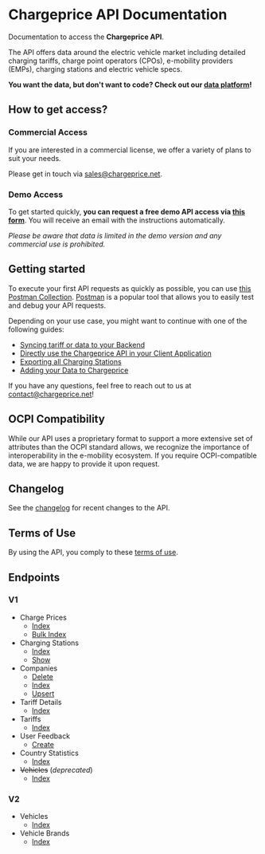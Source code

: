 # Chargeprice API Documentation

Documentation to access the **Chargeprice API**.

The API offers data around the electric vehicle market including detailed
charging tariffs, charge point operators (CPOs), e-mobility providers (EMPs),
charging stations and electric vehicle specs.

**You want the data, but don't want to code? Check out our [data
platform](./data_platform.md)!**

## How to get access?

### Commercial Access

If you are interested in a commercial license, we offer a variety of plans to
suit your needs.

Please get in touch via sales@chargeprice.net. 

### Demo Access

To get started quickly, **you can request a free demo API access via [this
form](https://tally.so/r/w4pJAX)**. You will receive an email with the
instructions automatically. 

*Please be aware that data is limited in the demo version and any commercial use
is prohibited.*

## Getting started

To execute your first API requests as quickly as possible, you can use [this
Postman Collection](./Chargeprice_API.postman_collection.json).
[Postman](https://www.postman.com/) is a popular tool that allows you to easily
test and debug your API requests.

Depending on your use case, you might want to continue with one of the following
guides:

* [Syncing tariff or data to your
  Backend](/guides/syncing_tariff_data_to_your_system.md)
* [Directly use the Chargeprice API in your Client
  Application](./guides/integrate_charge_prices.md)
* [Exporting all Charging Stations](/guides/exporting_all_charging_stations.md)
* [Adding your Data to Chargeprice](/guides/adding_your_data_to_chargeprice.md)

If you have any questions, feel free to reach out to us at
contact@chargeprice.net!

## OCPI Compatibility 
While our API uses a proprietary format to support a more extensive set of
attributes than the OCPI standard allows, we recognize the importance of
interoperability in the e-mobility ecosystem. If you require OCPI-compatible
data, we are happy to provide it upon request.

## Changelog

See the [changelog](./changelog.md) for recent changes to the API.

## Terms of Use

By using the API, you comply to these [terms of use](./terms.md).

## Endpoints

### V1

* Charge Prices
  * [Index](./api/v1/charge_prices/index.md)
  * [Bulk Index](./api/v1/charge_prices/bulk/index.md)
* Charging Stations
  * [Index](./api/v1/charging_stations/index.md)
  * [Show](./api/v1/charging_stations/show.md)
* Companies
  * [Delete](./api/v1/companies/delete.md)
  * [Index](./api/v1/companies/index.md)
  * [Upsert](./api/v1/companies/upsert.md)
* Tariff Details
  * [Index](./api/v1/tariff_details/index.md)
* Tariffs
  * [Index](./api/v1/tariffs/index.md)
* User Feedback
  * [Create](./api/v1/user_feedback/create.md)
* Country Statistics
  * [Index](./api/v1/country_statistics/index.md)
* ~~Vehicles~~ (*deprecated*)
  * [Index](./api/v1/vehicles/index.md)

### V2

* Vehicles
  * [Index](./api/v2/vehicles/index.md)
* Vehicle Brands
  * [Index](./api/v2/vehicle_brands/index.md)